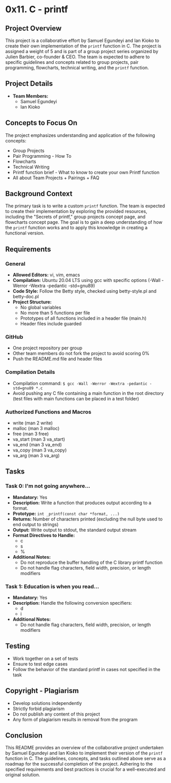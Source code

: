 # 0x11. C - printf

## Project Overview

This project is a collaborative effort by Samuel Egundeyi and Ian Kioko to create their own implementation of the `printf` function in C. The project is assigned a weight of 5 and is part of a group project series organized by Julien Barbier, co-founder & CEO. The team is expected to adhere to specific guidelines and concepts related to group projects, pair programming, flowcharts, technical writing, and the `printf` function.

## Project Details

- **Team Members:**
  - Samuel Egundeyi
  - Ian Kioko

## Concepts to Focus On

The project emphasizes understanding and application of the following concepts:

- Group Projects
- Pair Programming - How To
- Flowcharts
- Technical Writing
- Printf function brief - What to know to create your own Printf function
- All about Team Projects + Pairings + FAQ

## Background Context

The primary task is to write a custom `printf` function. The team is expected to create their implementation by exploring the provided resources, including the "Secrets of printf," group projects concept page, and flowcharts concept page. The goal is to gain a deep understanding of how the `printf` function works and to apply this knowledge in creating a functional version.

## Requirements

### General

- **Allowed Editors:** vi, vim, emacs
- **Compilation:** Ubuntu 20.04 LTS using gcc with specific options (-Wall -Werror -Wextra -pedantic -std=gnu89)
- **Code Style:** Follow the Betty style, checked using betty-style.pl and betty-doc.pl
- **Project Structure:**
  - No global variables
  - No more than 5 functions per file
  - Prototypes of all functions included in a header file (main.h)
  - Header files include guarded

### GitHub

- One project repository per group
- Other team members do not fork the project to avoid scoring 0%
- Push the README.md file and header files

### Compilation Details

- Compilation command: `$ gcc -Wall -Werror -Wextra -pedantic -std=gnu89 *.c`
- Avoid pushing any C file containing a main function in the root directory (test files with main functions can be placed in a test folder)

### Authorized Functions and Macros

- write (man 2 write)
- malloc (man 3 malloc)
- free (man 3 free)
- va_start (man 3 va_start)
- va_end (man 3 va_end)
- va_copy (man 3 va_copy)
- va_arg (man 3 va_arg)

## Tasks

### Task 0: I'm not going anywhere...

- **Mandatory:** Yes
- **Description:** Write a function that produces output according to a format.
- **Prototype:** `int _printf(const char *format, ...)`
- **Returns:** Number of characters printed (excluding the null byte used to end output to strings)
- **Output:** Write output to stdout, the standard output stream
- **Format Directives to Handle:**
  - c
  - s
  - %
- **Additional Notes:**
  - Do not reproduce the buffer handling of the C library printf function
  - Do not handle flag characters, field width, precision, or length modifiers

### Task 1: Education is when you read...

- **Mandatory:** Yes
- **Description:** Handle the following conversion specifiers:
  - d
  - i
- **Additional Notes:**
  - Do not handle flag characters, field width, precision, or length modifiers

## Testing

- Work together on a set of tests
- Ensure to test edge cases
- Follow the behavior of the standard printf in cases not specified in the task

## Copyright - Plagiarism

- Develop solutions independently
- Strictly forbid plagiarism
- Do not publish any content of this project
- Any form of plagiarism results in removal from the program

## Conclusion

This README provides an overview of the collaborative project undertaken by Samuel Egundeyi and Ian Kioko to implement their version of the `printf` function in C. The guidelines, concepts, and tasks outlined above serve as a roadmap for the successful completion of the project. Adhering to the specified requirements and best practices is crucial for a well-executed and original solution.
